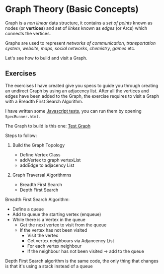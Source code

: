 # Graph Theory (Basic Concepts)

Graph is a *non linear* data structure, it contains a *set of points* known as nodes (or **vertices**) and set of *linkes* known as *edges* (or Arcs) which connects the vertices.

Graphs are used to represent *networks of communication*, *transportation system*, *website*, *maps*, *social networks*, *chemistry*, *games* etc.  

Let's see how to build and visit a Graph.

## Exercises

The exercises I have created give you specs to guide you through creating an undirect Graph by using an adjacency list.
After all the vertices and edges have been added to the Graph, the exercise requires to visit a Graph with a Breadth First Search Algorithm.

I have written some [Javascript tests](https://github.com/LondonAlgorithms/graph_theory/blob/master/spec/spec.js), you can run them by opening `SpecRunner.html`.

The Graph to build is this one:
[Test Graph](https://github.com/LondonAlgorithms/graph_theory/blob/master/breadth_first_traveral.jpg)

Steps to follow:

1. Build the Graph Topology
    - Define Vertex Class
    - addVertex to graph vertexList
    - addEdge to adjacency List

2. Graph Traversal Algorithmns
    - Breadth First Search
    - Depth First Search


Breadth First Search Algorithm:

 - Define a queue
 - Add to queue the starting vertex (enqueue)
 - While there is a Vertex in the queue
    - Get the next vertex to visit from the queue
    - If the vertex has not been visited
        - Visit the vertex
        - Get vertex neighbours via Adjancency List
        - For each vertex neighbour
        - If the neighbour has not been visited → add to the queue


Depth First Search algorithm is the same code, the only thing that changes is that 
it's using a stack instead of a queue
